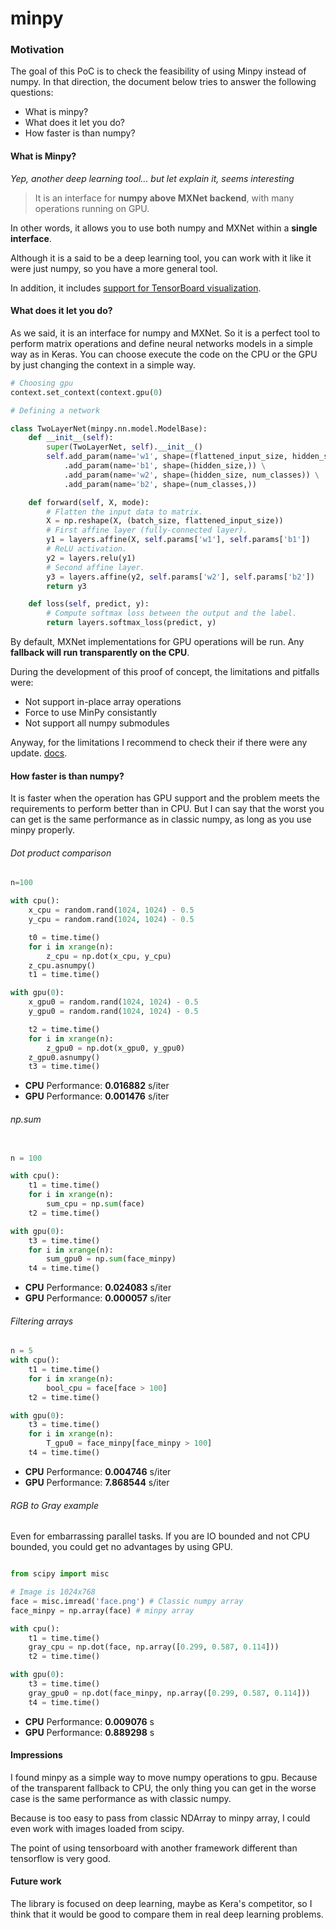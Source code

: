 # minpy

### Motivation

The goal of this PoC is to check the feasibility of using Minpy instead of numpy.
In that direction, the document below tries to answer the following questions:

* What is minpy?
* What does it let you do?
* How faster is than numpy?


#### What is Minpy?

*Yep, another deep learning tool... but let explain it, seems interesting*

>It is an interface for **numpy above MXNet backend**, with many operations running on GPU.

In other words, it allows you to use both numpy and MXNet within a **single interface**.

Although it is a said to be a deep learning tool, you can work with it like it were just numpy, so you have a more general tool.

In addition, it includes [support for TensorBoard visualization](http://minpy.readthedocs.io/en/latest/tutorial/visualization_tutorial/minpy_visualization.html).

#### What does it let you do?

As we said, it is an interface for numpy and MXNet. So it is a perfect tool to perform matrix operations and define neural networks models in a simple way as in Keras.
You can choose execute the code on the CPU or the GPU by just changing the context in a simple way.
```python
# Choosing gpu
context.set_context(context.gpu(0)

# Defining a network

class TwoLayerNet(minpy.nn.model.ModelBase):
    def __init__(self):
        super(TwoLayerNet, self).__init__()
        self.add_param(name='w1', shape=(flattened_input_size, hidden_size)) \
            .add_param(name='b1', shape=(hidden_size,)) \
            .add_param(name='w2', shape=(hidden_size, num_classes)) \
            .add_param(name='b2', shape=(num_classes,))

    def forward(self, X, mode):
        # Flatten the input data to matrix.
        X = np.reshape(X, (batch_size, flattened_input_size))
        # First affine layer (fully-connected layer).
        y1 = layers.affine(X, self.params['w1'], self.params['b1'])
        # ReLU activation.
        y2 = layers.relu(y1)
        # Second affine layer.
        y3 = layers.affine(y2, self.params['w2'], self.params['b2'])
        return y3

    def loss(self, predict, y):
        # Compute softmax loss between the output and the label.
        return layers.softmax_loss(predict, y)
```

By default, MXNet implementations for GPU operations will be run. Any **fallback will run transparently on the CPU**.

During the development of this proof of concept, the limitations and pitfalls were:

* Not support in-place array operations
* Force to use MinPy consistantly
* Not support all numpy submodules

Anyway, for the limitations I recommend to check their if there were any update. [docs](http://minpy.readthedocs.io/en/latest/feature/limitation.html).

#### How faster is than numpy?

It is faster when the operation has GPU support and the problem meets the requirements to perform better than in CPU. But I can say that the worst you can get is the same performance as in classic numpy, as long as you use minpy properly.

###### Dot product comparison

```python
n=100

with cpu():
    x_cpu = random.rand(1024, 1024) - 0.5
    y_cpu = random.rand(1024, 1024) - 0.5

    t0 = time.time()
    for i in xrange(n):
        z_cpu = np.dot(x_cpu, y_cpu)
    z_cpu.asnumpy()
    t1 = time.time()

with gpu(0):
    x_gpu0 = random.rand(1024, 1024) - 0.5
    y_gpu0 = random.rand(1024, 1024) - 0.5

    t2 = time.time()
    for i in xrange(n):
        z_gpu0 = np.dot(x_gpu0, y_gpu0)
    z_gpu0.asnumpy()
    t3 = time.time()

```

* **CPU** Performance: **0.016882** s/iter
* **GPU** Performance: **0.001476** s/iter

###### np.sum
```python

n = 100

with cpu():
    t1 = time.time()
    for i in xrange(n):
        sum_cpu = np.sum(face)
    t2 = time.time()

with gpu(0):
    t3 = time.time()
    for i in xrange(n):
        sum_gpu0 = np.sum(face_minpy)
    t4 = time.time()

```

* **CPU** Performance: **0.024083** s/iter
* **GPU** Performance: **0.000057** s/iter

###### Filtering arrays
```python
n = 5
with cpu():
    t1 = time.time()
    for i in xrange(n):
        bool_cpu = face[face > 100]
    t2 = time.time()

with gpu(0):
    t3 = time.time()
    for i in xrange(n):
        T_gpu0 = face_minpy[face_minpy > 100]
    t4 = time.time()
```

* **CPU** Performance: **0.004746** s/iter
* **GPU** Performance: **7.868544** s/iter
###### RGB to Gray example
Even for embarrassing parallel tasks. If you are IO bounded and not CPU bounded, you could get no advantages by using GPU.

```python

from scipy import misc

# Image is 1024x768
face = misc.imread('face.png') # Classic numpy array
face_minpy = np.array(face) # minpy array

with cpu():
    t1 = time.time()
    gray_cpu = np.dot(face, np.array([0.299, 0.587, 0.114]))
    t2 = time.time()

with gpu(0):
    t3 = time.time()
    gray_gpu0 = np.dot(face_minpy, np.array([0.299, 0.587, 0.114]))
    t4 = time.time()

```
* **CPU** Performance: **0.009076** s
* **GPU** Performance: **0.889298** s

#### Impressions

I found minpy as a simple way to move numpy operations to gpu. Because of the transparent fallback to CPU, the only thing you can get in the worse case is the same performance as with classic numpy.

Because is too easy to pass from classic NDArray to minpy array, I could even work with images loaded from scipy.

The point of using tensorboard with another framework different than tensorflow is very good.

#### Future work
The library is focused on deep learning, maybe as Kera's competitor, so I think that it would be good to compare them in real deep learning problems.
